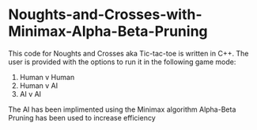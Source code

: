 # Noughts-and-Crosses-with-Minimax-Alpha-Beta-Pruning
This code for Noughts and Crosses aka Tic-tac-toe is written in C++. The user is provided with the options to run it in the following game mode:
1) Human v Human
2) Human v AI
3) AI v AI

 The AI has been implimented using the Minimax algorithm Alpha-Beta Pruning has been used to increase efficiency

